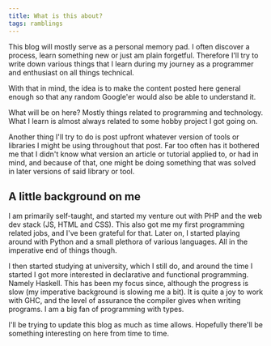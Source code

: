 ```yaml
---
title: What is this about?
tags: ramblings
---
```


This blog will mostly serve as a personal memory pad. I often discover a process, learn something new or just am plain forgetful. Therefore I'll try to write down various things that I learn during my journey as a programmer and enthusiast on all things technical.

With that in mind, the idea is to make the content posted here general enough so that any random Google'er would also be able to understand it.

What will be on here? Mostly things related to programming and technology. What I learn is almost always related to some hobby project I got going on.

Another thing I'll try to do is post upfront whatever version of tools or libraries I might be using throughout that post. Far too often has it bothered me that I didn't know what version an article or tutorial applied to, or had in mind, and because of that, one might be doing something that was solved in later versions of said library or tool.

## A little background on me
I am primarily self-taught, and started my venture out with PHP and the web dev stack (JS, HTML and CSS). This also got me my first programming related jobs, and I've been grateful for that. Later on, I started playing around with Python and a small plethora of various languages. All in the imperative end of things though.

I then started studying at university, which I still do, and around the time I started I got more interested in declarative and functional programming. Namely Haskell. This has been my focus since, although the progress is slow (my imperative background is slowing me a bit). It is quite a joy to work with GHC, and the level of assurance the compiler gives when writing programs. I am a big fan of programming with types.

I'll be trying to update this blog as much as time allows. Hopefully there'll be something interesting on here from time to time.
